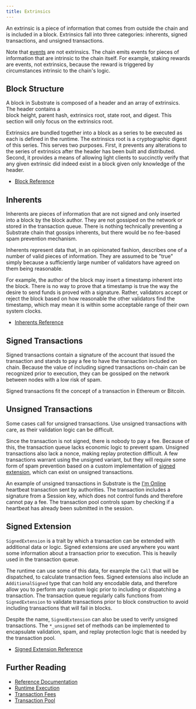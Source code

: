 ```yaml
---
title: Extrinsics
---
```


An extrinsic is a piece of information that comes from outside the chain and is included in a block.
Extrinsics fall into three categories: inherents, signed transactions, and unsigned transactions.

Note that [events](../runtime/events) are not extrinsics. The chain emits events for pieces of
information that are intrinsic to the chain itself. For example, staking rewards are events, not
extrinsics, because the reward is triggered by circumstances intrinsic to the chain's logic.

## Block Structure

A block in Substrate is composed of a header and an array of extrinsics. The header contains a  
block height, parent hash, extrinsics root, state root, and digest. This section will only focus on
the extrinsics root.

Extrinsics are bundled together into a block as a series to be executed as each is defined in the
runtime. The extrinsics root is a cryptographic digest of this series. This serves two purposes.
First, it prevents any alterations to the series of extrinsics after the header has been built and
distributed. Second, it provides a means of allowing light clients to succinctly verify that any
given extrinsic did indeed exist in a block given only knowledge of the header.

- [Block Reference](https://substrate.dev/rustdocs/v2.0.0-rc5/sp_runtime/traits/trait.Block.html)

## Inherents

Inherents are pieces of information that are not signed and only inserted into a block by the block
author. They are not gossiped on the network or stored in the transaction queue. There is nothing
technically preventing a Substrate chain that gossips inherents, but there would be no fee-based
spam prevention mechanism.

Inherents represent data that, in an opinionated fashion, describes one of a number of valid pieces
of information. They are assumed to be "true" simply because a sufficiently large number of
validators have agreed on them being reasonable.

For example, the author of the block may insert a timestamp inherent into the block. There is no way
to prove that a timestamp is true the way the desire to send funds is proved with a signature.
Rather, validators accept or reject the block based on how reasonable the other validators find the
timestamp, which may mean it is within some acceptable range of their own system clocks.

- [Inherents Reference](https://substrate.dev/rustdocs/v2.0.0-rc5/sp_inherents/index.html)

## Signed Transactions

Signed transactions contain a signature of the account that issued the transaction and stands to pay
a fee to have the transaction included on chain. Because the value of including signed transactions
on-chain can be recognized prior to execution, they can be gossiped on the network between nodes
with a low risk of spam.

Signed transactions fit the concept of a transaction in Ethereum or Bitcoin.

## Unsigned Transactions

Some cases call for unsigned transactions. Use unsigned transactions with care, as their validation
logic can be difficult.

Since the transaction is not signed, there is nobody to pay a fee. Because of this, the transaction
queue lacks economic logic to prevent spam. Unsigned transactions also lack a nonce, making replay
protection difficult. A few transactions warrant using the unsigned variant, but they will require
some form of spam prevention based on a custom implementation of
[signed extension](#signed-extension), which can exist on unsigned transactions.

An example of unsigned transactions in Substrate is the [I'm Online](../runtime/frame#im-online)
heartbeat transaction sent by authorities. The transaction includes a signature from a Session key,
which does not control funds and therefore cannot pay a fee. The transaction pool controls spam by
checking if a heartbeat has already been submitted in the session.

## Signed Extension

`SignedExtension` is a trait by which a transaction can be extended with additional data or logic.
Signed extensions are used anywhere you want some information about a transaction prior to
execution. This is heavily used in the transaction queue.

The runtime can use some of this data, for example the `Call` that will be dispatched, to calculate
transaction fees. Signed extensions also include an `AdditionalSigned` type that can hold any
encodable data, and therefore allow you to perform any custom logic prior to including or
dispatching a transaction. The transaction queue regularly calls functions from `SignedExtension` to
validate transactions prior to block construction to avoid including transactions that will fail in
blocks.

Despite the name, `SignedExtension` can also be used to verify unsigned transactions. The
`*_unsigned` set of methods can be implemented to encapsulate validation, spam, and replay
protection logic that is needed by the transaction pool.

- [Signed Extension Reference](https://substrate.dev/rustdocs/v2.0.0-rc5/sp_runtime/traits/trait.SignedExtension.html)

## Further Reading

- [Reference Documentation](https://substrate.dev/rustdocs/v2.0.0-rc5/sp_runtime/traits/trait.Extrinsic.html)
- [Runtime Execution](../runtime/execution)
- [Transaction Fees](../runtime/fees)
- [Transaction Pool](../learn-substrate/tx-pool)
